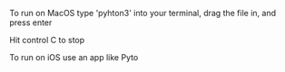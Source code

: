 To run on MacOS type 'pyhton3' into your terminal, drag the file in, and press enter

Hit control C to stop

To run on iOS use an app like Pyto
